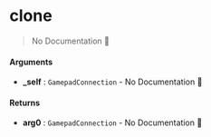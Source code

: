 # clone

> No Documentation 🚧

#### Arguments

- **\_self** : `GamepadConnection` \- No Documentation 🚧

#### Returns

- **arg0** : `GamepadConnection` \- No Documentation 🚧